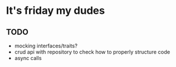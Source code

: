 # It's friday my dudes

## TODO

- mocking interfaces/traits?
- crud api with repository to check how to properly structure code
- async calls

